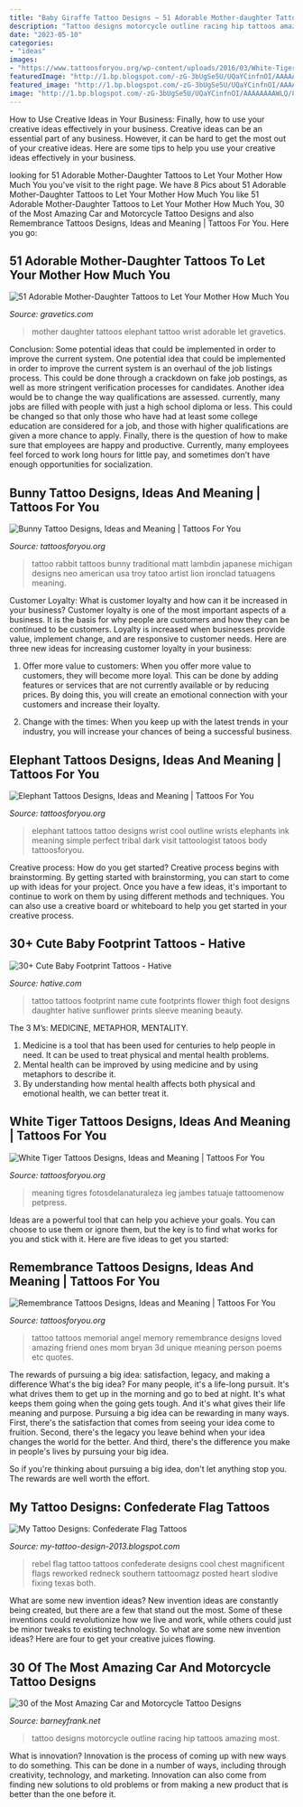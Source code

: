 ```yaml
---
title: "Baby Giraffe Tattoo Designs ~ 51 Adorable Mother-daughter Tattoos To Let Your Mother How Much You"
description: "Tattoo designs motorcycle outline racing hip tattoos amazing most"
date: "2023-05-10"
categories:
- "ideas"
images:
- "https://www.tattoosforyou.org/wp-content/uploads/2016/03/White-Tiger-Tattoo-Images.jpg"
featuredImage: "http://1.bp.blogspot.com/-zG-3bUgSe5U/UQaYCinfnOI/AAAAAAAAWLQ/8S6p07iHRNo/s1600/after_restoring_and_fixing_rebel_flag_tattoo_by_enokisoju-d5bf2tr.jpg"
featured_image: "http://1.bp.blogspot.com/-zG-3bUgSe5U/UQaYCinfnOI/AAAAAAAAWLQ/8S6p07iHRNo/s1600/after_restoring_and_fixing_rebel_flag_tattoo_by_enokisoju-d5bf2tr.jpg"
image: "http://1.bp.blogspot.com/-zG-3bUgSe5U/UQaYCinfnOI/AAAAAAAAWLQ/8S6p07iHRNo/s1600/after_restoring_and_fixing_rebel_flag_tattoo_by_enokisoju-d5bf2tr.jpg"
---
```



How to Use Creative Ideas in Your Business: Finally, how to use your creative ideas effectively in your business.
Creative ideas can be an essential part of any business. However, it can be hard to get the most out of your creative ideas. Here are some tips to help you use your creative ideas effectively in your business.

	

		
looking for 51 Adorable Mother-Daughter Tattoos to Let Your Mother How Much You you've visit to the right page. We have 8 Pics about 51 Adorable Mother-Daughter Tattoos to Let Your Mother How Much You like 51 Adorable Mother-Daughter Tattoos to Let Your Mother How Much You, 30 of the Most Amazing Car and Motorcycle Tattoo Designs and also Remembrance Tattoos Designs, Ideas and Meaning | Tattoos For You. Here you go:
		
    
## 51 Adorable Mother-Daughter Tattoos To Let Your Mother How Much You

<img loading=lazy src="https://www.gravetics.com/wp-content/uploads/2017/07/Baby-Elephant-On-Wrist-Mother-Daugter-Tattoo.jpg" onerror="this.onerror=null;this.src='https://tse4.mm.bing.net/th?id=OIP.ssPIsg5pRH7InLZGqFw_JQHaJQ&amp;pid=15.1';" alt="51 Adorable Mother-Daughter Tattoos to Let Your Mother How Much You">

_Source: gravetics.com_

>mother daughter tattoos elephant tattoo wrist adorable let gravetics. 

	

Conclusion: Some potential ideas that could be implemented in order to improve the current system.
One potential idea that could be implemented in order to improve the current system is an overhaul of the job listings process. This could be done through a crackdown on fake job postings, as well as more stringent verification processes for candidates. Another idea would be to change the way qualifications are assessed. currently, many jobs are filled with people with just a high school diploma or less. This could be changed so that only those who have had at least some college education are considered for a job, and those with higher qualifications are given a more chance to apply. Finally, there is the question of how to make sure that employees are happy and productive. Currently, many employees feel forced to work long hours for little pay, and sometimes don’t have enough opportunities for socialization.

    
## Bunny Tattoo Designs, Ideas And Meaning | Tattoos For You

<img loading=lazy src="http://www.tattoosforyou.org/wp-content/uploads/2016/03/Traditional-Bunny-Tattoo.jpg" onerror="this.onerror=null;this.src='https://tse1.mm.bing.net/th?id=OIP.aAonSZNIV7ZuY1U8w-_QVwHaLI&amp;pid=15.1';" alt="Bunny Tattoo Designs, Ideas and Meaning | Tattoos For You">

_Source: tattoosforyou.org_

>tattoo rabbit tattoos bunny traditional matt lambdin japanese michigan designs neo american usa troy tatoo artist lion ironclad tatuagens meaning. 

	

Customer Loyalty: What is customer loyalty and how can it be increased in your business?
Customer loyalty is one of the most important aspects of a business. It is the basis for why people are customers and how they can be continued to be customers. Loyalty is increased when businesses provide value, implement change, and are responsive to customer needs. Here are three new ideas for increasing customer loyalty in your business:
1. Offer more value to customers: When you offer more value to customers, they will become more loyal. This can be done by adding features or services that are not currently available or by reducing prices. By doing this, you will create an emotional connection with your customers and increase their loyalty.

2. Change with the times: When you keep up with the latest trends in your industry, you will increase your chances of being a successful business.

    
## Elephant Tattoos Designs, Ideas And Meaning | Tattoos For You

<img loading=lazy src="http://www.tattoosforyou.org/wp-content/uploads/2013/09/Elephant-Tattoo-Ideas.jpg" onerror="this.onerror=null;this.src='https://tse2.mm.bing.net/th?id=OIP.Z7bNvPa1HbHX1lEtEbw4EAHaFj&amp;pid=15.1';" alt="Elephant Tattoos Designs, Ideas and Meaning | Tattoos For You">

_Source: tattoosforyou.org_

>elephant tattoos tattoo designs wrist cool outline wrists elephants ink meaning simple perfect tribal dark visit tattoologist tatoos body tattoosforyou. 

	

Creative process: How do you get started?
Creative process begins with brainstorming. By getting started with brainstorming, you can start to come up with ideas for your project. Once you have a few ideas, it's important to continue to work on them by using different methods and techniques. You can also use a creative board or whiteboard to help you get started in your creative process.

    
## 30+ Cute Baby Footprint Tattoos - Hative

<img loading=lazy src="https://hative.com/wp-content/uploads/2014/03/baby-footprint-tattoos/14-flower-baby-footprints-thigh.jpg" onerror="this.onerror=null;this.src='https://tse4.mm.bing.net/th?id=OIP.n6UjaMPu0bOxiCt1oip_SAHaJ4&amp;pid=15.1';" alt="30+ Cute Baby Footprint Tattoos - Hative">

_Source: hative.com_

>tattoo tattoos footprint name cute footprints flower thigh foot designs daughter hative sunflower prints sleeve meaning beauty. 

	

The 3 M’s: MEDICINE, METAPHOR, MENTALITY.
1. Medicine is a tool that has been used for centuries to help people in need. It can be used to treat physical and mental health problems.
2. Mental health can be improved by using medicine and by using metaphors to describe it.
3. By understanding how mental health affects both physical and emotional health, we can better treat it.

    
## White Tiger Tattoos Designs, Ideas And Meaning | Tattoos For You

<img loading=lazy src="https://www.tattoosforyou.org/wp-content/uploads/2016/03/White-Tiger-Tattoo-Images.jpg" onerror="this.onerror=null;this.src='https://tse3.mm.bing.net/th?id=OIP.swYZFz0fGG42E2aYJ-QXzgHaJ4&amp;pid=15.1';" alt="White Tiger Tattoos Designs, Ideas and Meaning | Tattoos For You">

_Source: tattoosforyou.org_

>meaning tigres fotosdelanaturaleza leg jambes tatuaje tattoomenow petpress. 

	

Ideas are a powerful tool that can help you achieve your goals. You can choose to use them or ignore them, but the key is to find what works for you and stick with it. Here are five ideas to get you started: 

    
## Remembrance Tattoos Designs, Ideas And Meaning | Tattoos For You

<img loading=lazy src="https://www.tattoosforyou.org/wp-content/uploads/2016/05/Remembrance-Tattoo.jpg" onerror="this.onerror=null;this.src='https://tse4.mm.bing.net/th?id=OIP.unOfN5zc_5z4Dl-O6DK96QHaJ4&amp;pid=15.1';" alt="Remembrance Tattoos Designs, Ideas and Meaning | Tattoos For You">

_Source: tattoosforyou.org_

>tattoo tattoos memorial angel memory remembrance designs loved amazing friend ones mom bryan 3d unique meaning person poems etc quotes. 

	

The rewards of pursuing a big idea: satisfaction, legacy, and making a difference
What's the big idea? For many people, it's a life-long pursuit. It's what drives them to get up in the morning and go to bed at night. It's what keeps them going when the going gets tough. And it's what gives their life meaning and purpose.
 Pursuing a big idea can be rewarding in many ways. First, there's the satisfaction that comes from seeing your idea come to fruition. Second, there's the legacy you leave behind when your idea changes the world for the better. And third, there's the difference you make in people's lives by pursuing your big idea.

So if you're thinking about pursuing a big idea, don't let anything stop you. The rewards are well worth the effort.

    
## My Tattoo Designs: Confederate Flag Tattoos

<img loading=lazy src="http://1.bp.blogspot.com/-zG-3bUgSe5U/UQaYCinfnOI/AAAAAAAAWLQ/8S6p07iHRNo/s1600/after_restoring_and_fixing_rebel_flag_tattoo_by_enokisoju-d5bf2tr.jpg" onerror="this.onerror=null;this.src='https://tse3.mm.bing.net/th?id=OIP.Pd8WXvJZ7dJAvntMA8PqOwHaFj&amp;pid=15.1';" alt="My Tattoo Designs: Confederate Flag Tattoos">

_Source: my-tattoo-design-2013.blogspot.com_

>rebel flag tattoo tattoos confederate designs cool chest magnificent flags reworked redneck southern tattoomagz posted heart slodive fixing texas both. 

	

What are some new invention ideas?
New invention ideas are constantly being created, but there are a few that stand out the most. Some of these inventions could revolutionize how we live and work, while others could just be minor tweaks to existing technology. So what are some new invention ideas? Here are four to get your creative juices flowing.

    
## 30 Of The Most Amazing Car And Motorcycle Tattoo Designs

<img loading=lazy src="http://www.barneyfrank.net/wp-content/uploads/2014/01/outline-car-tattoo-on-girl-hip.jpg" onerror="this.onerror=null;this.src='https://tse4.mm.bing.net/th?id=OIP.pDgB67KQz9wqD0OEgeNSjwHaJz&amp;pid=15.1';" alt="30 of the Most Amazing Car and Motorcycle Tattoo Designs">

_Source: barneyfrank.net_

>tattoo designs motorcycle outline racing hip tattoos amazing most. 

	

What is innovation?
Innovation is the process of coming up with new ways to do something. This can be done in a number of ways, including through creativity, technology, and marketing. Innovation can also come from finding new solutions to old problems or from making a new product that is better than the one before it.

